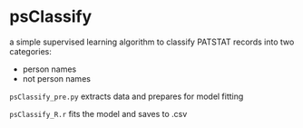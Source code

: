 # psClassify
a simple supervised learning algorithm to classify PATSTAT records into two categories:
- person names
- not person names

`psClassify_pre.py` extracts data and prepares for model fitting

`psClassify_R.r` fits the model and saves to .csv
